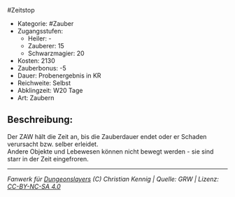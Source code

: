 #Zeitstop  
- Kategorie: #Zauber  
- Zugangsstufen:  
  - Heiler: -  
  - Zauberer: 15  
  - Schwarzmagier: 20  
- Kosten: 2130  
- Zauberbonus: -5  
- Dauer: Probenergebnis in KR  
- Reichweite: Selbst  
- Abklingzeit: W20 Tage  
- Art: Zaubern     

## Beschreibung:
Der ZAW hält die Zeit an, bis die Zauberdauer endet oder er Schaden verursacht bzw. selber erleidet.<br>Andere Objekte und Lebewesen können nicht bewegt werden - sie sind starr in der Zeit eingefroren.


___
*Fanwerk für [Dungeonslayers](https://www.dungeonslayers.net/) (C) Christian Kennig | Quelle: GRW | Lizenz: [CC-BY-NC-SA 4.0](https://creativecommons.org/licenses/by-nc-sa/4.0/deed.de)*